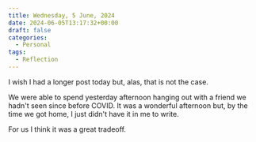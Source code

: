 ```yaml
---
title: Wednesday, 5 June, 2024
date: 2024-06-05T13:17:32+00:00
draft: false
categories:
  - Personal
tags:
  - Reflection
---
```


I wish I had a longer post today but, alas, that is not the case.

We were able to spend yesterday afternoon hanging out with a friend we hadn't seen since before COVID. It was a wonderful afternoon but, by the time we got home, I just didn't have it in me to write.

For us I think it was a great tradeoff.